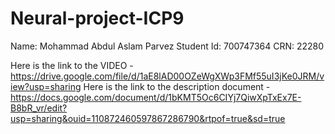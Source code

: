 # Neural-project-ICP9

Name: Mohammad Abdul Aslam Parvez
Student Id: 700747364
CRN: 22280

Here is the link to the VIDEO - https://drive.google.com/file/d/1aE8lAD00OZeWgXWp3FMf55uI3jKe0JRM/view?usp=sharing
Here is the link to the description document - https://docs.google.com/document/d/1bKMT5Oc6CIYj7QiwXpTxEx7E-B8bR_vr/edit?usp=sharing&ouid=110872460597867286790&rtpof=true&sd=true

